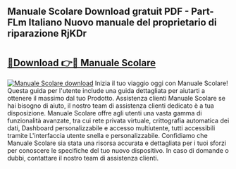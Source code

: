 ## Manuale Scolare Download gratuit PDF - Part-FLm Italiano Nuovo manuale del proprietario di riparazione RjKDr

# <h2><a href="http://dfblt3.blite.top/?on=Manuale+Scolare">🔗Download 👉🔴 Manuale Scolare</a></h2>

[![Manuale Scolare download](https://i.imgur.com/lujVjoI.png)](http://dfblt3.blite.top/?on=Manuale+Scolare)
Inizia il tuo viaggio oggi con Manuale Scolare! Questa guida per l'utente include una guida dettagliata per aiutarti a ottenere il massimo dal tuo Prodotto. Assistenza clienti Manuale Scolare se hai bisogno di aiuto, il nostro team di assistenza clienti dedicato è a tua disposizione. Manuale Scolare offre agli utenti una vasta gamma di funzionalità avanzate, tra cui rete privata virtuale, crittografia automatica dei dati, Dashboard personalizzabile e accesso multiutente, tutti accessibili tramite L'interfaccia utente snella e personalizzabile. Confidiamo che Manuale Scolare sia stata una risorsa accurata e dettagliata per i tuoi sforzi per conoscere le specifiche del tuo nuovo dispositivo. In caso di domande o dubbi, contattare il nostro team di assistenza clienti.
